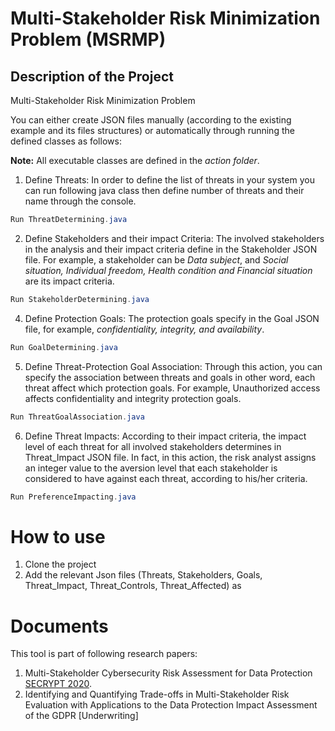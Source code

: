# Multi-Stakeholder Risk Minimization Problem (MSRMP)

## Description of the Project
Multi-Stakeholder Risk Minimization Problem

You can either create JSON files manually (according to the existing example and its files structures) or automatically through running the defined classes as follows:

**Note:** All executable classes are defined in the *action folder*.

1. Define Threats: In order to define the list of threats in your system you can run following java class then define number of threats and their name through the console. 

```Java
Run ThreatDetermining.java 
```
2. Define Stakeholders and their impact Criteria: The involved stakeholders in the analysis and their impact criteria define in the Stakeholder JSON file. For example, a stakeholder can be *Data subject*, and *Social situation, Individual freedom, Health condition and Financial situation* are its impact criteria.
```Java
Run StakeholderDetermining.java 
```
4. Define Protection Goals: The protection goals specify in the Goal JSON file, for example, *confidentiality, integrity, and availability*.
```Java
Run GoalDetermining.java 
```
5. Define Threat-Protection Goal Association: Through this action, you can specify the association between threats and goals in other word, each threat affect which protection goals. For example, Unauthorized access affects confidentiality and integrity protection goals.
```Java
Run ThreatGoalAssociation.java 
```
6. Define Threat Impacts: According to their impact criteria, the impact level of each threat for all involved stakeholders determines in Threat_Impact JSON file. In fact, in this action, the risk analyst assigns an integer value to the aversion level that each stakeholder is considered to have against each threat, according to his/her criteria.
```Java
Run PreferenceImpacting.java 
```

# How to use
1. Clone the project
2. Add the relevant Json files (Threats, Stakeholders, Goals, Threat_Impact, Threat_Controls, Threat_Affected) as 

# Documents
This tool is part of following research papers:
1. Multi-Stakeholder Cybersecurity Risk Assessment for Data Protection [SECRYPT 2020](https://www.researchgate.net/profile/Majid_Mollaeefar2/publication/342887924_Multi-Stakeholder_Cybersecurity_Risk_Assessment_for_Data_Protection/links/5f0c0e5aa6fdcc4ca4662b8f/Multi-Stakeholder-Cybersecurity-Risk-Assessment-for-Data-Protection.pdf).
2. Identifying and Quantifying Trade-offs in Multi-Stakeholder Risk Evaluation with Applications to the Data Protection Impact Assessment of the GDPR [Underwriting]
